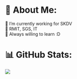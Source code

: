 # 💫 About Me:
🔭 I’m currently working for SKDV<br>🏫 RMIT, SGS, IT<br>🌱 Always willing to learn :D
# 📊 GitHub Stats:
![](https://github-readme-streak-stats.herokuapp.com/?user=klenathan&theme=dark&hide_border=false)<br/>





